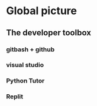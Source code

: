 # Global picture

## The developer toolbox

### gitbash + github

### visual studio

### Python Tutor

### Replit

